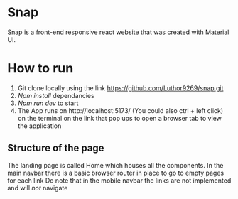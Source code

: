 # Snap

Snap is a front-end responsive react website that was created with Material UI.

# How to run

1. Git clone locally using the link https://github.com/Luthor9269/snap.git
2. _Npm install_ dependancies
3. _Npm run dev_ to start
4. The App runs on http://localhost:5173/ (You could also ctrl + left click) on the terminal on the link that pop ups to open a browser tab to view the application

## Structure of the page

The landing page is called Home which houses all the components.
In the main navbar there is a basic browser router in place to go to empty pages for each link
Do note that in the mobile navbar the links are not implemented and will _not_ navigate
